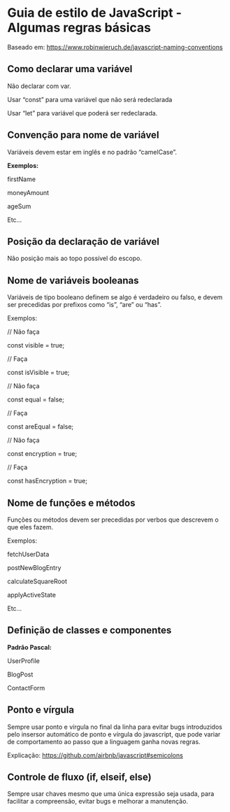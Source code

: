 # Guia de estilo de JavaScript - Algumas regras básicas
Baseado em: https://www.robinwieruch.de/javascript-naming-conventions

## Como declarar uma variável

Não declarar com var.

Usar “const” para uma variável que não será redeclarada

Usar “let” para variável que poderá ser redeclarada.

## Convenção para nome de variável

Variáveis devem estar em inglês e no padrão “camelCase”.

**Exemplos:**

firstName

moneyAmount

ageSum

Etc…

## Posição da declaração de variável

Não posição mais ao topo possível do escopo.

## Nome de variáveis booleanas

Variáveis de tipo booleano definem se algo é verdadeiro ou falso, e devem ser precedidas por prefixos como “is”, “are” ou “has”.

Exemplos:

// Não faça

const visible = true;

 // Faça
 
const isVisible = true;

 // Não faça
 
const equal = false;

 // Faça
 
const areEqual = false;

 // Não faça
 
const encryption = true;

 // Faça
 
const hasEncryption = true;



## Nome de funções e métodos

Funções ou métodos devem ser precedidas por verbos que descrevem o que eles fazem.

Exemplos:

fetchUserData

postNewBlogEntry

calculateSquareRoot

applyActiveState

Etc…

## Definição de classes e componentes

**Padrão Pascal:**

UserProfile

BlogPost

ContactForm

## Ponto e vírgula

Sempre usar ponto e vírgula no final da linha para evitar bugs introduzidos pelo insersor automático de ponto e vírgula do javascript, que pode variar de comportamento ao passo que a linguagem ganha novas regras.

Explicação: https://github.com/airbnb/javascript#semicolons

## Controle de fluxo (if, elseif, else)

Sempre usar chaves mesmo que uma única expressão seja usada, para facilitar a compreensão, evitar bugs e melhorar a manutenção.
